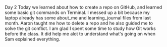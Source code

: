 Day 2
Today we learned about how to create a repo on GitHub, and learned some basic git commands on Terminal. I messed up a bit because my laptop already has some about_me and learning_journal files from last month. Aaron taught me how to delete a repo and he also guided me to solve the git conflict.
I am glad I spent some time to study how Git works before the class. It did help me alot to understand what's going on when Sam explained everything. 
